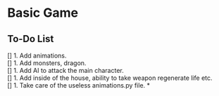 # Basic Game
## To-Do List 
[] 1. Add animations.     
[] 1. Add monsters, dragon.   
[] 1. Add AI to attack the main character.   
[] 1. Add inside of the house, ability to take weapon regenerate life etc.   
[] 1. Take care of the useless animations.py file.   *

